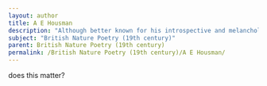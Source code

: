 ```yaml
---
layout: author
title: A E Housman
description: "Although better known for his introspective and melancholic themes, Housman’s 'A Shropshire Lad' offers poignant reflections on nature, rural life, and the passage of time."
subject: "British Nature Poetry (19th century)"
parent: British Nature Poetry (19th century)
permalink: /British Nature Poetry (19th century)/A E Housman/
---
```


does this matter?
